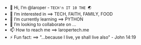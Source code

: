 - 👋 Hi, I’m @laroper - `TECH'n IT 10 THE 🌏︎`
- 👀 I’m interested in ==> TECH, FAITH, FAMILY, FOOD
- 🌱 I’m currently learning ==> PYTHON
- 💞️ I’m looking to collaborate on ...
- 📫 How to reach me ==> laropertech.me
- ⚡ Fun fact: ==>  "...because I live, ye shall live also" - John 14:19

<!---
laroper/laroper is a ✨ special ✨ repository because its `README.md` (this file) appears on your GitHub profile.
You can click the Preview link to take a look at your changes.
--->

